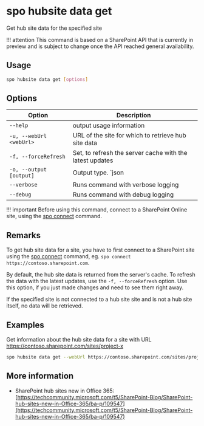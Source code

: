 # spo hubsite data get

Get hub site data for the specified site

!!! attention
    This command is based on a SharePoint API that is currently in preview and is subject to change once the API reached general availability.

## Usage

```sh
spo hubsite data get [options]
```

## Options

Option|Description
------|-----------
`--help`|output usage information
`-u, --webUrl <webUrl>`|URL of the site for which to retrieve hub site data
`-f, --forceRefresh`|Set, to refresh the server cache with the latest updates
`-o, --output [output]`|Output type. `json|text`. Default `text`
`--verbose`|Runs command with verbose logging
`--debug`|Runs command with debug logging

!!! important
    Before using this command, connect to a SharePoint Online site, using the [spo connect](../connect.md) command.

## Remarks

To get hub site data for a site, you have to first connect to a SharePoint site using the [spo connect](../connect.md) command, eg. `spo connect https://contoso.sharepoint.com`.

By default, the hub site data is returned from the server's cache. To refresh the data with the latest updates, use the `-f, --forceRefresh` option. Use this option, if you just made changes and need to see them right
away.

If the specified site is not connected to a hub site site and is not a hub site itself, no data will be retrieved.

## Examples

Get information about the hub site data for a site with URL https://contoso.sharepoint.com/sites/project-x

```sh
spo hubsite data get --webUrl https://contoso.sharepoint.com/sites/project-x
```

## More information

- SharePoint hub sites new in Office 365: [https://techcommunity.microsoft.com/t5/SharePoint-Blog/SharePoint-hub-sites-new-in-Office-365/ba-p/109547](https://techcommunity.microsoft.com/t5/SharePoint-Blog/SharePoint-hub-sites-new-in-Office-365/ba-p/109547)
